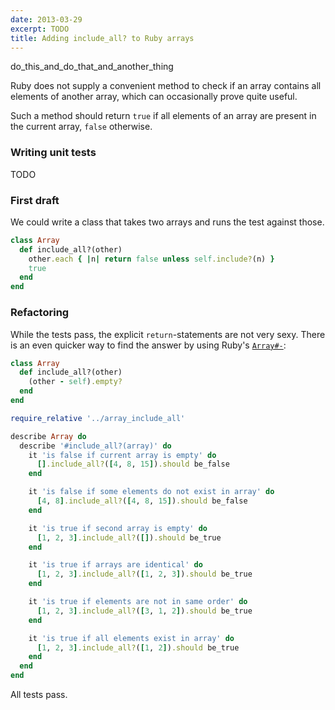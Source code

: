 ```yaml
---
date: 2013-03-29
excerpt: TODO
title: Adding include_all? to Ruby arrays
---
```


do_this_and_do_that_and_another_thing

Ruby does not supply a convenient method to check if an array contains all
elements of another array, which can occasionally prove quite useful.

Such a method should return `true` if all elements of an array are present in
the current array, `false` otherwise.


### Writing unit tests

TODO


### First draft

We could write a class that takes two arrays and runs the test against those.

```ruby
class Array
  def include_all?(other)
    other.each { |n| return false unless self.include?(n) }
    true
  end
end
```

### Refactoring

While the tests pass, the explicit `return`-statements are not very sexy. There
is an even quicker way to find the answer by using Ruby's [`Array#-`](http://www.ruby-doc.org/core-2.0/Array.html#method-i-2D):

```ruby
class Array
  def include_all?(other)
    (other - self).empty?
  end
end
```


```ruby
require_relative '../array_include_all'

describe Array do
  describe '#include_all?(array)' do
    it 'is false if current array is empty' do
      [].include_all?([4, 8, 15]).should be_false
    end

    it 'is false if some elements do not exist in array' do
      [4, 8].include_all?([4, 8, 15]).should be_false
    end

    it 'is true if second array is empty' do
      [1, 2, 3].include_all?([]).should be_true
    end

    it 'is true if arrays are identical' do
      [1, 2, 3].include_all?([1, 2, 3]).should be_true
    end

    it 'is true if elements are not in same order' do
      [1, 2, 3].include_all?([3, 1, 2]).should be_true
    end

    it 'is true if all elements exist in array' do
      [1, 2, 3].include_all?([1, 2]).should be_true
    end
  end
end
```



All tests pass.
